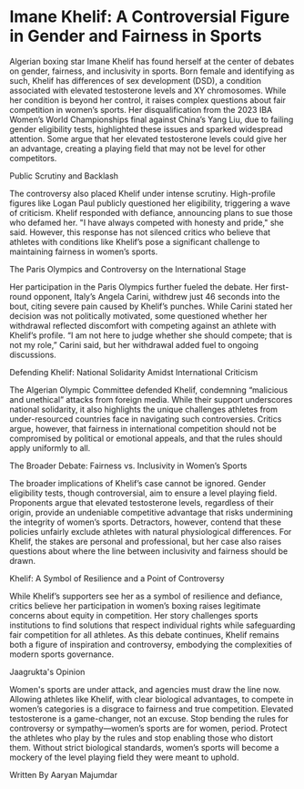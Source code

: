 # Imane Khelif: A Controversial Figure in Gender and Fairness in Sports

Algerian boxing star Imane Khelif has found herself at the center of debates on gender, fairness, and inclusivity in sports. Born female and identifying as such, Khelif has differences of sex development (DSD), a condition associated with elevated testosterone levels and XY chromosomes. While her condition is beyond her control, it raises complex questions about fair competition in women’s sports. Her disqualification from the 2023 IBA Women’s World Championships final against China’s Yang Liu, due to failing gender eligibility tests, highlighted these issues and sparked widespread attention. Some argue that her elevated testosterone levels could give her an advantage, creating a playing field that may not be level for other competitors.

Public Scrutiny and Backlash

The controversy also placed Khelif under intense scrutiny. High-profile figures like Logan Paul publicly questioned her eligibility, triggering a wave of criticism. Khelif responded with defiance, announcing plans to sue those who defamed her. "I have always competed with honesty and pride," she said. However, this response has not silenced critics who believe that athletes with conditions like Khelif’s pose a significant challenge to maintaining fairness in women’s sports.

The Paris Olympics and Controversy on the International Stage

Her participation in the Paris Olympics further fueled the debate. Her first-round opponent, Italy’s Angela Carini, withdrew just 46 seconds into the bout, citing severe pain caused by Khelif’s punches. While Carini stated her decision was not politically motivated, some questioned whether her withdrawal reflected discomfort with competing against an athlete with Khelif’s profile. “I am not here to judge whether she should compete; that is not my role,” Carini said, but her withdrawal added fuel to ongoing discussions.

Defending Khelif: National Solidarity Amidst International Criticism

The Algerian Olympic Committee defended Khelif, condemning “malicious and unethical” attacks from foreign media. While their support underscores national solidarity, it also highlights the unique challenges athletes from under-resourced countries face in navigating such controversies. Critics argue, however, that fairness in international competition should not be compromised by political or emotional appeals, and that the rules should apply uniformly to all.

The Broader Debate: Fairness vs. Inclusivity in Women’s Sports

The broader implications of Khelif’s case cannot be ignored. Gender eligibility tests, though controversial, aim to ensure a level playing field. Proponents argue that elevated testosterone levels, regardless of their origin, provide an undeniable competitive advantage that risks undermining the integrity of women’s sports. Detractors, however, contend that these policies unfairly exclude athletes with natural physiological differences. For Khelif, the stakes are personal and professional, but her case also raises questions about where the line between inclusivity and fairness should be drawn.

Khelif: A Symbol of Resilience and a Point of Controversy

While Khelif’s supporters see her as a symbol of resilience and defiance, critics believe her participation in women’s boxing raises legitimate concerns about equity in competition. Her story challenges sports institutions to find solutions that respect individual rights while safeguarding fair competition for all athletes. As this debate continues, Khelif remains both a figure of inspiration and controversy, embodying the complexities of modern sports governance.

Jaagrukta's Opinion

Women's sports are under attack, and agencies must draw the line now. Allowing athletes like Khelif, with clear biological advantages, to compete in women’s categories is a disgrace to fairness and true competition. Elevated testosterone is a game-changer, not an excuse. Stop bending the rules for controversy or sympathy—women’s sports are for women, period. Protect the athletes who play by the rules and stop enabling those who distort them. Without strict biological standards, women’s sports will become a mockery of the level playing field they were meant to uphold.

Written By Aaryan Majumdar
